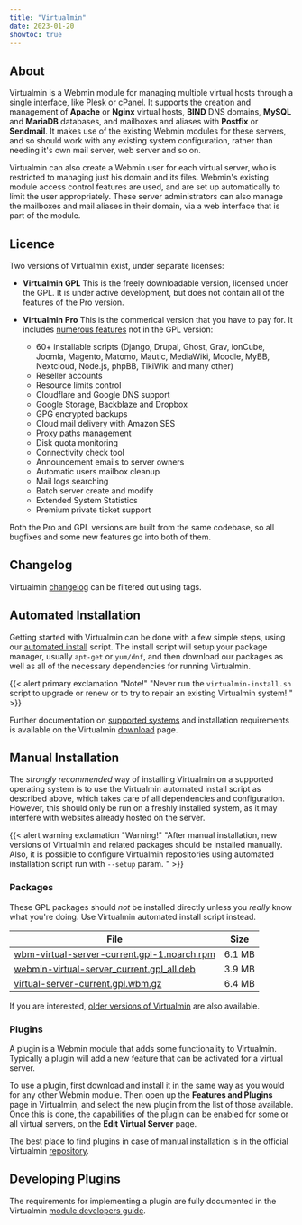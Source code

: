 ```yaml
---
title: "Virtualmin"
date: 2023-01-20
showtoc: true
---
```

## About

Virtualmin is a Webmin module for managing multiple virtual hosts through a single interface, like Plesk or cPanel. It supports the creation and management of **Apache** or **Nginx** virtual hosts, **BIND** DNS domains, **MySQL** and **MariaDB** databases, and mailboxes and aliases with **Postfix** or **Sendmail**. It makes use of the existing Webmin modules for these servers, and so should work with any existing system configuration, rather than needing it's own mail server, web server and so on.

Virtualmin can also create a Webmin user for each virtual server, who is restricted to managing just his domain and its files. Webmin's existing module access control features are used, and are set up automatically to limit the user appropriately. These server administrators can also manage the mailboxes and mail aliases in their domain, via a web interface that is part of the module.

## Licence

Two versions of Virtualmin exist, under separate licenses:

* **Virtualmin GPL**
    This is the freely downloadable version, licensed under the GPL. It is under active development, but does not contain all of the features of the Pro version.
* **Virtualmin Pro**
    This is the commerical version that you have to pay for. It includes [numerous features](https://www.virtualmin.com/professional/) not in the GPL version:
      
    - 60+ installable scripts (Django, Drupal, Ghost, Grav, ionCube, Joomla, Magento, Matomo, Mautic, MediaWiki, Moodle, MyBB, Nextcloud, Node.js, phpBB, TikiWiki and many other)
    - Reseller accounts
    - Resource limits control
    - Cloudflare and Google DNS support
    - Google Storage, Backblaze and Dropbox
    - GPG encrypted backups
    - Cloud mail delivery with Amazon SES
    - Proxy paths management
    - Disk quota monitoring
    - Connectivity check tool
    - Announcement emails to server owners
    - Automatic users mailbox cleanup
    - Mail logs searching
    - Batch server create and modify
    - Extended System Statistics
    - Premium private ticket support

Both the Pro and GPL versions are built from the same codebase, so all bugfixes and some new features go into both of them.

## Changelog

Virtualmin [changelog](/tags/virtualmin-changelog/) can be filtered out using tags.

## Automated Installation

Getting started with Virtualmin can be done with a few simple steps, using our [automated install](https://software.virtualmin.com/gpl/scripts/virtualmin-install.sh) script. The install script will setup your package manager, usually `apt-get` or `yum/dnf`, and then download our packages as well as all of the necessary dependencies for running Virtualmin.

{{< alert primary exclamation "Note!" "Never run the `virtualmin-install.sh` script to upgrade or renew or to try to repair an existing Virtualmin system! " >}}

Further documentation on [supported systems](https://www.virtualmin.com/documentation/os-support/) and installation requirements is available on the Virtualmin [download](https://www.virtualmin.com/download/) page.

## Manual Installation

The _strongly recommended_ way of installing Virtualmin on a supported operating system is to use the Virtualmin automated install script as described above, which takes care of all dependencies and configuration. However, this should only be run on a freshly installed system, as it may interfere with websites already hosted on the server.

{{< alert warning exclamation "Warning!" "After manual installation, new versions of Virtualmin and related packages should be installed manually. Also, it is possible to configure Virtualmin repositories using automated installation script run with `--setup` param. " >}}

### Packages

These GPL packages should _not_ be installed directly unless you _really_ know what you're doing. Use Virtualmin automated install script instead.

| File                       | Size |
| -------------------------- | -----|
|[wbm-virtual-server-current.gpl-1.noarch.rpm](https://download.webmin.com/download/virtualmin/wbm-virtual-server-7.5.gpl-1.noarch.rpm) | 6.1 MB |
|[webmin-virtual-server_current.gpl_all.deb](https://download.webmin.com/download/virtualmin/webmin-virtual-server_7.5.gpl_all.deb)     | 3.9 MB |
|[virtual-server-current.gpl.wbm.gz](https://download.webmin.com/download/virtualmin/virtual-server-7.5.gpl.wbm.gz)                     | 6.4 MB |

If you are interested, [older versions of Virtualmin](https://download.webmin.com/download/virtualmin/) are also available.

### Plugins

A plugin is a Webmin module that adds some functionality to Virtualmin. Typically a plugin will add a new feature that can be activated for a virtual server.

To use a plugin, first download and install it in the same way as you would for any other Webmin module. Then open up the **Features and Plugins** page in Virtualmin, and select the new plugin from the list of those available. Once this is done, the capabilities of the plugin can be enabled for some or all virtual servers, on the **Edit Virtual Server** page.

The best place to find plugins in case of manual installation is in the official Virtualmin [repository](https://software.virtualmin.com/gpl/).

## Developing Plugins

The requirements for implementing a plugin are fully documented in the Virtualmin [module developers guide](https://www.virtualmin.com/documentation/developer/plugins/).
